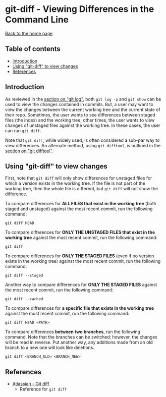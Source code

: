 # git-diff - Viewing Differences in the Command Line

[Back to the home page](../README.md)

## Table of contents

- [Introduction](#introduction)
- [Using "git-diff" to view changes](#using-git-diff-to-view-changes)
- [References](#references)

## Introduction

As reviewed in the [section on "git log"](git-log.md#reviewing-changes-with-git-log-and-git-show), both `git log -p` and `git show` can be used to view the changes contained in commits. But, a user may want to view the changes between the current working tree and the current state of their repo. Sometimes, the user wants to see differences between staged files (the index) and the working tree; other times, the user wants to view changes of unstaged files against the working tree. In these cases, the user can run `git diff`.

Note that `git diff`, while widely used, is often considered a sub-par way to view differences. An alternate method, using `git difftool`, is outlined in the [section on "git difftool"](git-difftool.md).

## Using "git-diff" to view changes

First, note that `git diff` will only show differences for unstaged files for which a version exists in the working tree. If the file is not part of the working tree, then the whole file is different, but `git diff` will not show the difference.

To compare differences for **ALL FILES that exist in the working tree** (both staged and unstaged) against the most recent commit, run the following command:

```
git diff HEAD
```

To compare differences for **ONLY THE UNSTAGED FILES that exist in the working tree** against the most recent commit, run the following command:

```
git diff
```

To compare differences for **ONLY THE STAGED FILES** (even if no version exists in the working tree) against the most recent commit, run the following command:

```
git diff --staged
```

Another way to compare differences for **ONLY THE STAGED FILES** against the most recent commit, run the following command:

```
git diff --cached
```

To compare differences for **a specific file that exists in the working tree** against the most recent commit, run the following command:

```
git diff HEAD <PATH>
```

To compare differences **between two branches**, run the following command. Note that the branches can be switched; however, the changes will be read in reverse. Put another way, any additions made from an old branch to a new one will look like deletions.

```
git diff <BRANCH_OLD> <BRANCH_NEW>
```

## References

- [Atlassian - Git diff](https://www.atlassian.com/git/tutorials/saving-changes/git-diff)
    - Reference for `git diff`
